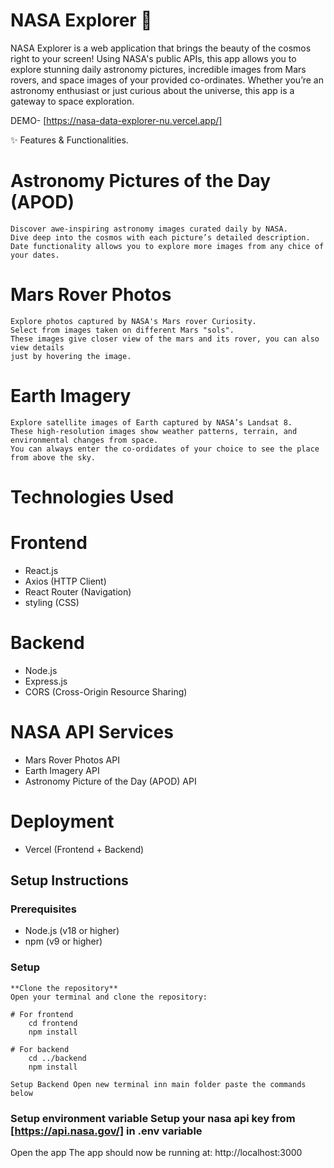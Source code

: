 # NASA Explorer 🚀

NASA Explorer is a web application that brings the beauty of the cosmos right to your screen! Using NASA's public APIs, this app allows you to explore stunning daily astronomy pictures, incredible images from Mars rovers, and space images of your provided co-ordinates. Whether you’re an astronomy enthusiast or just curious about the universe, this app is a gateway to space exploration.

DEMO- [https://nasa-data-explorer-nu.vercel.app/]

✨ Features & Functionalities.
# Astronomy Pictures of the Day (APOD)
    Discover awe-inspiring astronomy images curated daily by NASA. 
    Dive deep into the cosmos with each picture’s detailed description.
    Date functionality allows you to explore more images from any chice of your dates.

# Mars Rover Photos
    Explore photos captured by NASA's Mars rover Curiosity. 
    Select from images taken on different Mars "sols".
    These images give closer view of the mars and its rover, you can also view details 
    just by hovering the image.

# Earth Imagery
    Explore satellite images of Earth captured by NASA’s Landsat 8.
    These high-resolution images show weather patterns, terrain, and environmental changes from space.
    You can always enter the co-ordidates of your choice to see the place from above the sky.

# Technologies Used
    
# Frontend
- React.js
- Axios (HTTP Client)
- React Router (Navigation)
- styling (CSS)

# Backend
- Node.js
- Express.js
- CORS (Cross-Origin Resource Sharing)

# NASA API Services
- Mars Rover Photos API
- Earth Imagery API
- Astronomy Picture of the Day (APOD) API


# Deployment
- Vercel (Frontend + Backend)

## Setup Instructions

### Prerequisites
- Node.js (v18 or higher)
- npm (v9 or higher)

### Setup
    
    **Clone the repository**
    Open your terminal and clone the repository:

    # For frontend
        cd frontend
        npm install

    # For backend
        cd ../backend
        npm install
    
    Setup Backend Open new terminal inn main folder paste the commands below


### Setup environment variable Setup your nasa api key from [https://api.nasa.gov/] in .env variable

Open the app The app should now be running at: http://localhost:3000
